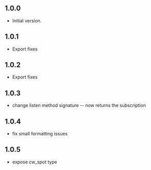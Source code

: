 ## 1.0.0

- Initial version.


## 1.0.1

- Export fixes

## 1.0.2

- Export fixes

## 1.0.3

- change listen method signature -- now returns the subscription

## 1.0.4

- fix small formatting issues

## 1.0.5

- expose cw_spot type